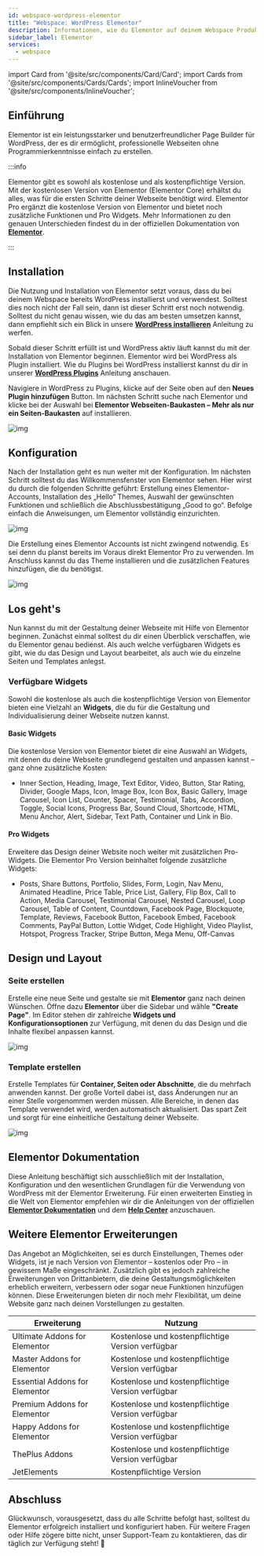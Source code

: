 ```yaml
---
id: webspace-wordpress-elementor
title: "Webspace: WordPress Elementor"
description: Informationen, wie du Elementor auf deinem Webspace Produkt von ZAP-Hosting installieren kannst - ZAP-Hosting.com Documentation
sidebar_label: Elementor
services:
  - webspace
---
```



import Card from '@site/src/components/Card/Card';
import Cards from '@site/src/components/Cards/Cards';
import InlineVoucher from '@site/src/components/InlineVoucher';



## Einführung

Elementor ist ein leistungsstarker und benutzerfreundlicher Page Builder für WordPress, der es dir ermöglicht, professionelle Webseiten ohne Programmierkenntnisse einfach zu erstellen.



:::info

Elementor gibt es sowohl als kostenlose und als kostenpflichtige Version. Mit der kostenlosen Version von Elementor (Elementor Core) erhältst du alles, was für die ersten Schritte deiner Webseite benötigt wird. Elementor Pro ergänzt die kostenlose Version von Elementor und bietet noch zusätzliche Funktionen und Pro Widgets. Mehr Informationen zu den genauen Unterschieden findest du in der offiziellen Dokumentation von **[Elementor](https://elementor.com/help/elementor-pro-vs-free/)**.

:::

<InlineVoucher />



## Installation

Die Nutzung und Installation von Elementor setzt voraus, dass du bei deinem Webspace bereits WordPress installierst und verwendest. Solltest dies noch nicht der Fall sein, dann ist dieser Schritt erst noch notwendig. Solltest du nicht genau wissen, wie du das am besten umsetzen kannst, dann empfiehlt sich ein Blick in unsere **[WordPress installieren](webspace-wordpress.md)** Anleitung zu werfen. 

Sobald dieser Schritt erfüllt ist und WordPress aktiv läuft kannst du mit der Installation von Elementor beginnen. Elementor wird bei WordPress als Plugin installiert. Wie du Plugins bei WordPress installierst kannst du dir in unserer [**WordPress Plugins**](webspace-wordpress-plugins.md) Anleitung anschauen. 

Navigiere in WordPress zu Plugins, klicke auf der Seite oben auf den **Neues Plugin hinzufügen** Button. Im nächsten Schritt suche nach Elementor und klicke bei der Auswahl bei **Elementor Webseiten-Baukasten – Mehr als nur ein Seiten-Baukasten** auf installieren. 

![img](https://screensaver01.zap-hosting.com/index.php/s/LawJXpsq2pNykFY/preview)

## Konfiguration

Nach der Installation geht es nun weiter mit der Konfiguration. Im nächsten Schritt solltest du das Willkommensfenster von Elementor sehen. Hier wirst du durch die folgenden Schritte geführt: Erstellung eines Elementor-Accounts, Installation des „Hello“ Themes, Auswahl der gewünschten Funktionen und schließlich die Abschlussbestätigung „Good to go“. Befolge einfach die Anweisungen, um Elementor vollständig einzurichten.

![img](https://screensaver01.zap-hosting.com/index.php/s/6QN5trndZgfSano/download)

Die Erstellung eines Elementor Accounts ist nicht zwingend notwendig. Es sei denn du planst bereits im Voraus direkt Elementor Pro zu verwenden. Im Anschluss kannst du das Theme installieren und die zusätzlichen Features hinzufügen, die du benötigst. 

![img](https://screensaver01.zap-hosting.com/index.php/s/BketEGwNHQ8B56j/preview)



## Los geht's

Nun kannst du mit der Gestaltung deiner Webseite mit Hilfe von Elementor beginnen. Zunächst einmal solltest du dir einen Überblick verschaffen, wie du Elementor genau bedienst. Als auch welche verfügbaren Widgets es gibt, wie du das Design und Layout bearbeitet, als auch wie du einzelne Seiten und Templates anlegst. 

### Verfügbare Widgets

Sowohl die kostenlose als auch die kostenpflichtige Version von Elementor bieten eine Vielzahl an **Widgets**, die du für die Gestaltung und Individualisierung deiner Webseite nutzen kannst. 


#### Basic Widgets
Die kostenlose Version von Elementor bietet dir eine Auswahl an Widgets, mit denen du deine Webseite grundlegend gestalten und anpassen kannst – ganz ohne zusätzliche Kosten:

- Inner Section, Heading, Image, Text Editor, Video, Button, Star Rating, Divider, Google Maps, Icon, Image Box, Icon Box, Basic Gallery, Image Carousel, Icon List, Counter, Spacer, Testimonial, Tabs, Accordion, Toggle, Social Icons, Progress Bar, Sound Cloud, Shortcode, HTML, Menu Anchor, Alert, Sidebar, Text Path, Container und Link in Bio.

#### Pro Widgets

Erweitere das Design deiner Website noch weiter mit zusätzlichen Pro-Widgets. Die Elementor Pro Version beinhaltet folgende zusätzliche Widgets: 

- Posts, Share Buttons, Portfolio, Slides, Form, Login, Nav Menu, Animated Headline, Price Table, Price List, Gallery, Flip Box, Call to Action, Media Carousel, Testimonial Carousel, Nested Carousel, Loop Carousel, Table of Content, Countdown, Facebook Page, Blockquote, Template, Reviews, Facebook Button, Facebook Embed, Facebook Comments, PayPal Button, Lottie Widget, Code Highlight, Video Playlist, Hotspot, Progress Tracker, Stripe Button, Mega Menu, Off-Canvas






## Design und Layout

### Seite erstellen 

Erstelle eine neue Seite und gestalte sie mit **Elementor** ganz nach deinen Wünschen. Öffne dazu **Elementor** über die Sidebar und wähle **"Create Page"**. Im Editor stehen dir zahlreiche **Widgets und Konfigurationsoptionen** zur Verfügung, mit denen du das Design und die Inhalte flexibel anpassen kannst.

![img](https://screensaver01.zap-hosting.com/index.php/s/Rc7xzPcHBic8aPr/download)



### Template erstellen

Erstelle Templates für **Container, Seiten oder Abschnitte**, die du mehrfach anwenden kannst. Der große Vorteil dabei ist, dass Änderungen nur an einer Stelle vorgenommen werden müssen. Alle Bereiche, in denen das Template verwendet wird, werden automatisch aktualisiert. Das spart Zeit und sorgt für eine einheitliche Gestaltung deiner Webseite.

![img](https://screensaver01.zap-hosting.com/index.php/s/CzXZzkfp2xZmpMZ/download)



## Elementor Dokumentation

Diese Anleitung beschäftigt sich ausschließlich mit der Installation, Konfiguration und den wesentlichen Grundlagen für die Verwendung von WordPress mit der Elementor Erweiterung. Für einen erweiterten Einstieg in die Welt von Elementor empfehlen wir dir die Anleitungen von der offiziellen **[Elementor Dokumentation](https://developers.elementor.com/docs/)** und dem **[Help Center](https://elementor.com/help/)** anzuschauen. 



## Weitere Elementor Erweiterungen

Das Angebot an Möglichkeiten, sei es durch Einstellungen, Themes oder Widgets, ist je nach Version von Elementor – kostenlos oder Pro – in gewissem Maße eingeschränkt. Zusätzlich gibt es jedoch zahlreiche Erweiterungen von Drittanbietern, die deine Gestaltungsmöglichkeiten erheblich erweitern, verbessern oder sogar neue Funktionen hinzufügen können. Diese Erweiterungen bieten dir noch mehr Flexibilität, um deine Website ganz nach deinen Vorstellungen zu gestalten.

| Erweiterung                    | Nutzung                                           |
| ------------------------------ | ------------------------------------------------- |
| Ultimate Addons for Elementor  | Kostenlose und kostenpflichtige Version verfügbar |
| Master Addons for Elementor    | Kostenlose und kostenpflichtige Version verfügbar |
| Essential Addons for Elementor | Kostenlose und kostenpflichtige Version verfügbar |
| Premium Addons for Elementor   | Kostenlose und kostenpflichtige Version verfügbar |
| Happy Addons for Elementor     | Kostenlose und kostenpflichtige Version verfügbar |
| ThePlus Addons                 | Kostenlose und kostenpflichtige Version verfügbar |
| JetElements                    | Kostenpflichtige Version                          |



## Abschluss

Glückwunsch, vorausgesetzt, dass du alle Schritte befolgt hast, solltest du Elementor erfolgreich installiert und konfiguriert haben. Für weitere Fragen oder Hilfe zögere bitte nicht, unser Support-Team zu kontaktieren, das dir täglich zur Verfügung steht! 🙂
